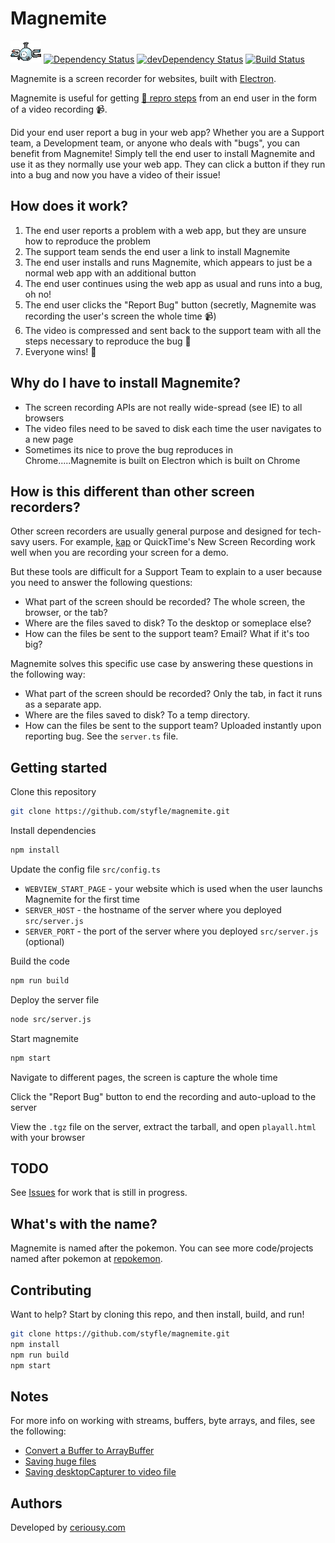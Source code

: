 # Magnemite

![img](img/magnemite.gif)
[![Dependency Status](https://david-dm.org/styfle/magnemite.svg)](https://david-dm.org/styfle/magnemite)
[![devDependency Status](https://david-dm.org/styfle/magnemite/dev-status.svg)](https://david-dm.org/styfle/magnemite#info=devDependencies)
[![Build Status](https://travis-ci.org/styfle/magnemite.svg?branch=master)](https://travis-ci.org/styfle/magnemite)

Magnemite is a screen recorder for websites, built with [Electron](https://electron.atom.io).

Magnemite is useful for getting [🐞 repro steps](https://blogs.msdn.microsoft.com/scottos/2008/08/22/the-value-of-repro-steps-and-why-you-should-care/) from an end user in the form of a video recording 📹.

Did your end user report a bug in your web app? Whether you are a Support team, a Development team, or anyone who deals with "bugs", you can benefit from Magnemite! Simply tell the end user to install Magnemite and use it as they normally use your web app. They can click a button if they run into a bug and now you have a video of their issue!

## How does it work?

1. The end user reports a problem with a web app, but they are unsure how to reproduce the problem
2. The support team sends the end user a link to install Magnemite
3. The end user installs and runs Magnemite, which appears to just be a normal web app with an additional button
4. The end user continues using the web app as usual and runs into a bug, oh no!
5. The end user clicks the "Report Bug" button (secretly, Magnemite was recording the user's screen the whole time 📹)
6. The video is compressed and sent back to the support team with all the steps necessary to reproduce the bug 🐞
7. Everyone wins! 🙌

## Why do I have to install Magnemite?

- The screen recording APIs are not really wide-spread (see IE) to all browsers
- The video files need to be saved to disk each time the user navigates to a new page
- Sometimes its nice to prove the bug reproduces in Chrome.....Magnemite is built on Electron which is built on Chrome

## How is this different than other screen recorders?

Other screen recorders are usually general purpose and designed for tech-savy users. For example, [kap](https://github.com/wulkano/kap) or QuickTime's New Screen Recording work well when you are recording your screen for a demo.

But these tools are difficult for a Support Team to explain to a user because you need to answer the following questions:

- What part of the screen should be recorded? The whole screen, the browser, or the tab?
- Where are the files saved to disk? To the desktop or someplace else?
- How can the files be sent to the support team? Email? What if it's too big?

Magnemite solves this specific use case by answering these questions in the following way:


- What part of the screen should be recorded? Only the tab, in fact it runs as a separate app.
- Where are the files saved to disk? To a temp directory.
- How can the files be sent to the support team? Uploaded instantly upon reporting bug. See the `server.ts` file.

## Getting started

Clone this repository

```sh
git clone https://github.com/styfle/magnemite.git
```

Install dependencies

```sh
npm install
```

Update the config file `src/config.ts` 

- `WEBVIEW_START_PAGE` - your website which is used when the user launchs Magnemite for the first time
- `SERVER_HOST` - the hostname of the server where you deployed `src/server.js`
- `SERVER_PORT` - the port of the server where you deployed `src/server.js` (optional)

Build the code

```sh
npm run build
```

Deploy the server file

```sh
node src/server.js
```

Start magnemite

```sh
npm start
```

Navigate to different pages, the screen is capture the whole time

Click the "Report Bug" button to end the recording and auto-upload to the server

View the `.tgz` file on the server, extract the tarball, and open `playall.html` with your browser

## TODO

See [Issues](https://github.com/styfle/magnemite/issues) for work that is still in progress.

## What's with the name?

Magnemite is named after the pokemon. You can see more code/projects named after pokemon at [repokemon](https://cheeaun.github.io/repokemon/).

## Contributing

Want to help? Start by cloning this repo, and then install, build, and run!

```sh
git clone https://github.com/styfle/magnemite.git
npm install
npm run build
npm start
```

## Notes

For more info on working with streams, buffers, byte arrays, and files, see the following:

* [Convert a Buffer to ArrayBuffer](http://stackoverflow.com/a/12101012/266535)
* [Saving huge files](http://stackoverflow.com/a/36523834/266535)
* [Saving desktopCapturer to video file](http://stackoverflow.com/q/36753288/266535)


## Authors

Developed by [ceriousy.com](https://www.ceriously.com)
